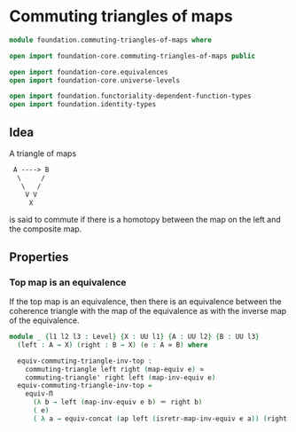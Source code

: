 # Commuting triangles of maps

```agda
module foundation.commuting-triangles-of-maps where

open import foundation-core.commuting-triangles-of-maps public

open import foundation-core.equivalences
open import foundation-core.universe-levels

open import foundation.functoriality-dependent-function-types
open import foundation.identity-types
```

## Idea

A triangle of maps

```md
 A ----> B
  \     /
   \   /
    V V
     X
```

is said to commute if there is a homotopy between the map on the left and the composite map.

## Properties

### Top map is an equivalence

If the top map is an equivalence, then there is an equivalence between the coherence triangle with the map of the equivalence as with the inverse map of the equivalence.

```agda
module _ {l1 l2 l3 : Level} {X : UU l1} {A : UU l2} {B : UU l3}
  (left : A → X) (right : B → X) (e : A ≃ B) where

  equiv-commuting-triangle-inv-top :
    commuting-triangle left right (map-equiv e) ≃
    commuting-triangle' right left (map-inv-equiv e)
  equiv-commuting-triangle-inv-top =
    equiv-Π
      (λ b → left (map-inv-equiv e b) ＝ right b)
      ( e)
      ( λ a → equiv-concat (ap left (isretr-map-inv-equiv e a)) (right (map-equiv e a)))
```
